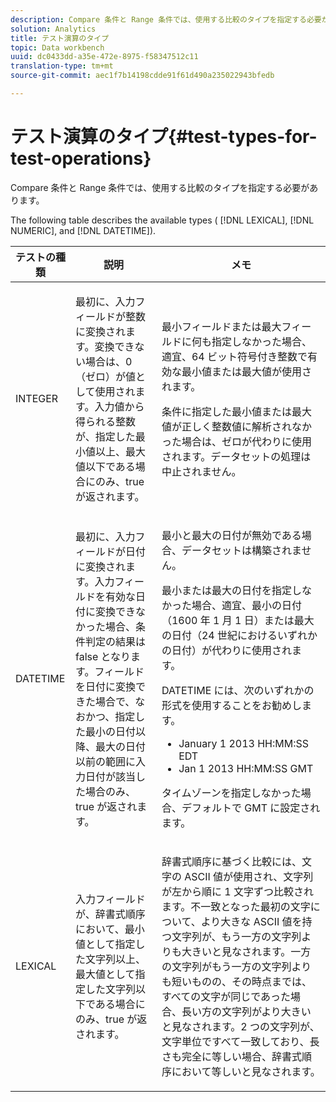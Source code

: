```yaml
---
description: Compare 条件と Range 条件では、使用する比較のタイプを指定する必要があります。
solution: Analytics
title: テスト演算のタイプ
topic: Data workbench
uuid: dc0433dd-a35e-472e-8975-f58347512c11
translation-type: tm+mt
source-git-commit: aec1f7b14198cdde91f61d490a235022943bfedb

---
```



# テスト演算のタイプ{#test-types-for-test-operations}

Compare 条件と Range 条件では、使用する比較のタイプを指定する必要があります。

The following table describes the available types ( [!DNL LEXICAL], [!DNL NUMERIC], and [!DNL DATETIME]).

<table id="table_1B3AD8BDF0414D0AB8EE0E6D1B53E2CE"> 
 <thead> 
  <tr> 
   <th colname="col1" class="entry"> テストの種類 </th> 
   <th colname="col2" class="entry"> 説明 </th> 
   <th colname="col3" class="entry"> メモ </th> 
  </tr> 
 </thead>
 <tbody> 
  <tr> 
   <td colname="col1"> <p><span class="wintitle"> INTEGER</span> </p> </td> 
   <td colname="col2"> <p>最初に、入力フィールドが整数に変換されます。変換できない場合は、0（ゼロ）が値として使用されます。入力値から得られる整数が、指定した最小値以上、最大値以下である場合にのみ、true が返されます。 </p> </td> 
   <td colname="col3"> <p>最小フィールドまたは最大フィールドに何も指定しなかった場合、適宜、64 ビット符号付き整数で有効な最小値または最大値が使用されます。 </p> <p> 条件に指定した最小値または最大値が正しく整数値に解析されなかった場合は、ゼロが代わりに使用されます。データセットの処理は中止されません。 </p> </td> 
  </tr> 
  <tr> 
   <td colname="col1"> <p><span class="wintitle"> DATETIME</span> </p> </td> 
   <td colname="col2"> <p>最初に、入力フィールドが日付に変換されます。入力フィールドを有効な日付に変換できなかった場合、条件判定の結果は false となります。フィールドを日付に変換できた場合で、なおかつ、指定した最小の日付以降、最大の日付以前の範囲に入力日付が該当した場合のみ、true が返されます。 </p> </td> 
   <td colname="col3"> <p>最小と最大の日付が無効である場合、データセットは構築されません。 </p> <p> 最小または最大の日付を指定しなかった場合、適宜、最小の日付（1600 年 1 月 1 日）または最大の日付（24 世紀におけるいずれかの日付）が代わりに使用されます。 </p> <p> <span class="wintitle">DATETIME</span> には、次のいずれかの形式を使用することをお勧めします。 </p> 
    <ul id="ul_44F469CC5D974382AF70D7B1975CF077"> 
     <li id="li_DB5FD4AFD6B34436ACD7C13282F64956"> January 1 2013 HH:MM:SS EDT </li> 
     <li id="li_307580C3F97D495BB16F1212DB38CE37"> Jan 1 2013 HH:MM:SS GMT </li> 
    </ul> <p> タイムゾーンを指定しなかった場合、デフォルトで GMT に設定されます。 </p> </td> 
  </tr> 
  <tr> 
   <td colname="col1"> <p><span class="wintitle"> LEXICAL</span> </p> </td> 
   <td colname="col2"> <p>入力フィールドが、辞書式順序において、最小値として指定した文字列以上、最大値として指定した文字列以下である場合にのみ、true が返されます。 </p> </td> 
   <td colname="col3"> <p>辞書式順序に基づく比較には、文字の ASCII 値が使用され、文字列が左から順に 1 文字ずつ比較されます。不一致となった最初の文字について、より大きな ASCII 値を持つ文字列が、もう一方の文字列よりも大きいと見なされます。一方の文字列がもう一方の文字列よりも短いものの、その時点までは、すべての文字が同じであった場合、長い方の文字列がより大きいと見なされます。2 つの文字列が、文字単位ですべて一致しており、長さも完全に等しい場合、辞書式順序において等しいと見なされます。 </p> </td> 
  </tr> 
 </tbody> 
</table>

